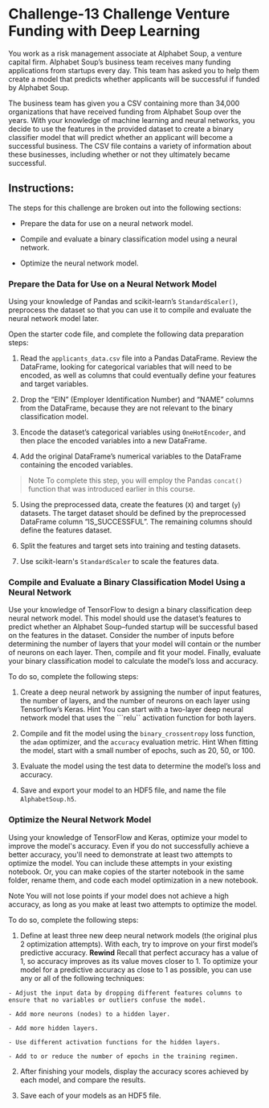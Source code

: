 # **Challenge-13 Challenge Venture Funding with Deep Learning**
You work as a risk management associate at Alphabet Soup, a venture capital firm. Alphabet Soup’s business team receives many funding applications from startups every day. This team has asked you to help them create a model that predicts whether applicants will be successful if funded by Alphabet Soup.

The business team has given you a CSV containing more than 34,000 organizations that have received funding from Alphabet Soup over the years. With your knowledge of machine learning and neural networks, you decide to use the features in the provided dataset to create a binary classifier model that will predict whether an applicant will become a successful business. The CSV file contains a variety of information about these businesses, including whether or not they ultimately became successful.

## **Instructions:**
The steps for this challenge are broken out into the following sections:

  - Prepare the data for use on a neural network model.

  - Compile and evaluate a binary classification model using a neural network.

  - Optimize the neural network model.

### **Prepare the Data for Use on a Neural Network Model**
Using your knowledge of Pandas and scikit-learn’s ```StandardScaler()```, preprocess the dataset so that you can use it to compile and evaluate the neural network model later.

Open the starter code file, and complete the following data preparation steps:

  1. Read the ```applicants_data.csv``` file into a Pandas DataFrame. Review the DataFrame, looking for categorical variables that will need to be encoded, as well as columns that could eventually define your features and target variables.

  2. Drop the “EIN” (Employer Identification Number) and “NAME” columns from the DataFrame, because they are not relevant to the binary classification model.

  3. Encode the dataset’s categorical variables using ```OneHotEncoder```, and then place the encoded variables into a new DataFrame.

  4. Add the original DataFrame’s numerical variables to the DataFrame containing the encoded variables.

> Note To complete this step, you will employ the Pandas ```concat()``` function that was introduced earlier in this course.

  5. Using the preprocessed data, create the features (```X```) and target (```y```) datasets. The target dataset should be defined by the preprocessed DataFrame column “IS_SUCCESSFUL”. The remaining columns should define the features dataset.

  6. Split the features and target sets into training and testing datasets.

  7. Use scikit-learn's ```StandardScaler``` to scale the features data.

### **Compile and Evaluate a Binary Classification Model Using a Neural Network**
Use your knowledge of TensorFlow to design a binary classification deep neural network model. This model should use the dataset’s features to predict whether an Alphabet Soup–funded startup will be successful based on the features in the dataset. Consider the number of inputs before determining the number of layers that your model will contain or the number of neurons on each layer. Then, compile and fit your model. Finally, evaluate your binary classification model to calculate the model’s loss and accuracy.

To do so, complete the following steps:

  1. Create a deep neural network by assigning the number of input features, the number of layers, and the number of neurons on each layer using Tensorflow’s Keras.
Hint You can start with a two-layer deep neural network model that uses the ```relu`` activation function for both layers.

  2. Compile and fit the model using the ```binary_crossentropy``` loss function, the ```adam``` optimizer, and the ```accuracy``` evaluation metric.
Hint When fitting the model, start with a small number of epochs, such as 20, 50, or 100.

  3. Evaluate the model using the test data to determine the model’s loss and accuracy.

  4. Save and export your model to an HDF5 file, and name the file ```AlphabetSoup.h5```.

### **Optimize the Neural Network Model**
Using your knowledge of TensorFlow and Keras, optimize your model to improve the model's accuracy. Even if you do not successfully achieve a better accuracy, you'll need to demonstrate at least two attempts to optimize the model. You can include these attempts in your existing notebook. Or, you can make copies of the starter notebook in the same folder, rename them, and code each model optimization in a new notebook.

Note You will not lose points if your model does not achieve a high accuracy, as long as you make at least two attempts to optimize the model.

To do so, complete the following steps:

  1. Define at least three new deep neural network models (the original plus 2 optimization attempts). With each, try to improve on your first model’s predictive accuracy.
**Rewind** Recall that perfect accuracy has a value of 1, so accuracy improves as its value moves closer to 1. To optimize your model for a predictive accuracy as close to 1 as possible, you can use any or all of the following techniques:

    - Adjust the input data by dropping different features columns to ensure that no variables or outliers confuse the model.

    - Add more neurons (nodes) to a hidden layer.

    - Add more hidden layers.

    - Use different activation functions for the hidden layers.

    - Add to or reduce the number of epochs in the training regimen.

  2. After finishing your models, display the accuracy scores achieved by each model, and compare the results.

  3. Save each of your models as an HDF5 file.
